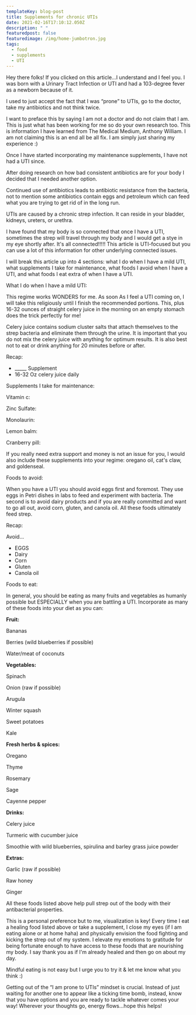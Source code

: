 ```yaml
---
templateKey: blog-post
title: Supplements for chronic UTIs
date: 2021-02-16T17:10:12.050Z
description: " "
featuredpost: false
featuredimage: /img/home-jumbotron.jpg
tags:
  - food
  - supplements
  - UTI
---
```

Hey there folks! If you clicked on this article...I understand and I feel you. I was born with a Urinary Tract Infection or UTI and had a 103-degree fever as a newborn because of it. 



I used to just accept the fact that I was “prone” to UTIs, go to the doctor, take my antibiotics and not think twice. 



I want to preface this by saying I am not a doctor and do not claim that I am. This is just what has been working for me so do your own research too. This is information I have learned from The Medical Medium, Anthony William. I am not claiming this is an end all be all fix. I am simply just sharing my experience :)



Once I have started incorporating my maintenance supplements, I have not had a UTI since. 



After doing research on how bad consistent antibiotics are for your body I decided that I needed another option.



Continued use of antibiotics leads to antibiotic resistance from the bacteria, not to mention some antibiotics contain eggs and petroleum which can feed what you are trying to get rid of in the long run. 



UTIs are caused by a chronic strep infection. It can reside in your bladder, kidneys, ureters, or urethra. 



I have found that my body is so connected that once I have a UTI, sometimes the strep will travel through my body and I would get a stye in my eye shortly after. It's all connected!!!!! This article is UTI-focused but you can use a lot of this information for other underlying connected issues.



I will break this article up into 4 sections: what I do when I have a mild UTI, what supplements I take for maintenance, what foods I avoid when I have a UTI, and what foods I eat extra of when I have a UTI. 



What I do when I have a mild UTI:



This regime works WONDERS for me. As soon As I feel a UTI coming on, I will take this religiously until I finish the recommended portions. This, plus 16-32 ounces of straight celery juice in the morning on an empty stomach does the trick perfectly for me!



Celery juice contains sodium cluster salts that attach themselves to the strep bacteria and eliminate them through the urine. It is important that you do not mix the celery juice with anything for optimum results. It is also best not to eat or drink anything for 20 minutes before or after. 



Recap:

* \_\_\_\__ Supplement
* 16-32 Oz celery juice daily



Supplements I take for maintenance:



Vitamin c:



Zinc Sulfate:



Monolaurin:



Lemon balm:



Cranberry pill:



If you really need extra support and money is not an issue for you, I would also include these supplements into your regime: oregano oil, cat's claw, and goldenseal.



Foods to avoid: 



When you have a UTI you should avoid eggs first and foremost. They use eggs in Petri dishes in labs to feed and experiment with bacteria. The second is to avoid dairy products and if you are really committed and want to go all out, avoid corn, gluten, and canola oil. All these foods ultimately feed strep.



Recap:

Avoid…

* EGGS
* Dairy
* Corn
* Gluten
* Canola oil



Foods to eat:



In general, you should be eating as many fruits and vegetables as humanly possible but ESPECIALLY when you are battling a UTI. Incorporate as many of these foods into your diet as you can:



**Fruit:**

Bananas

Berries (wild blueberries if possible)

Water/meat of coconuts



**Vegetables:**

Spinach

Onion (raw if possible)

Arugula

Winter squash

Sweet potatoes

Kale



**Fresh herbs & spices:**

Oregano

Thyme

Rosemary

Sage

Cayenne pepper



**Drinks:**

Celery juice

Turmeric with cucumber juice

Smoothie with wild blueberries, spirulina and barley grass juice powder



**Extras:**

Garlic (raw if possible)

Raw honey 

Ginger



All these foods listed above help pull strep out of the body with their antibacterial properties. 



This is a personal preference but to me, visualization is key! Every time I eat a healing food listed above or take a supplement, I close my eyes (if I am eating alone or at home haha) and physically envision the food fighting and kicking the strep out of my system. I elevate my emotions to gratitude for being fortunate enough to have access to these foods that are nourishing my body. I say thank you as if I'm already healed and then go on about my day.



Mindful eating is not easy but I urge you to try it & let me know what you think :)



Getting out of the “I am prone to UTIs” mindset is crucial. Instead of just waiting for another one to appear like a ticking time bomb, instead, know that you have options and you are ready to tackle whatever comes your way! Wherever your thoughts go, energy flows...hope this helps!